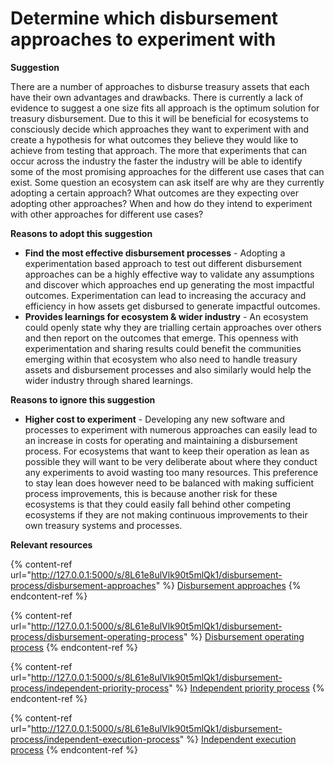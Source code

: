 # Determine which disbursement approaches to experiment with

**Suggestion**

There are a number of approaches to disburse treasury assets that each have their own advantages and drawbacks. There is currently a lack of evidence to suggest a one size fits all approach is the optimum solution for treasury disbursement. Due to this it will be beneficial for ecosystems to consciously decide which approaches they want to experiment with and create a hypothesis for what outcomes they believe they would like to achieve from testing that approach. The more that experiments that can occur across the industry the faster the industry will be able to identify some of the most promising approaches for the different use cases that can exist. Some question an ecosystem can ask itself are why are they currently adopting a certain approach? What outcomes are they expecting over adopting other approaches? When and how do they intend to experiment with other approaches for different use cases?



**Reasons to adopt this suggestion**

* **Find the most effective disbursement processes** - Adopting a experimentation based approach to test out different disbursement approaches can be a highly effective way to validate any assumptions and discover which approaches end up generating the most impactful outcomes. Experimentation can lead to increasing the accuracy and efficiency in how assets get disbursed to generate impactful outcomes.
* **Provides learnings for ecosystem & wider industry** - An ecosystem could openly state why they are trialling certain approaches over others and then report on the outcomes that emerge. This openness with experimentation and sharing results could benefit the communities emerging within that ecosystem who also need to handle treasury assets and disbursement processes and also similarly would help the wider industry through shared learnings.



**Reasons to ignore this suggestion**

* **Higher cost to experiment** - Developing any new software and processes to experiment with numerous approaches can easily lead to an increase in costs for operating and maintaining a disbursement process. For ecosystems that want to keep their operation as lean as possible they will want to be very deliberate about where they conduct any experiments to avoid wasting too many resources. This preference to stay lean does however need to be balanced with making sufficient process improvements, this is because another risk for these ecosystems is that they could easily fall behind other competing ecosystems if they are not making continuous improvements to their own treasury systems and processes.



**Relevant resources**

{% content-ref url="http://127.0.0.1:5000/s/8L61e8ulVlk90t5mlQk1/disbursement-process/disbursement-approaches" %}
[Disbursement approaches](http://127.0.0.1:5000/s/8L61e8ulVlk90t5mlQk1/disbursement-process/disbursement-approaches)
{% endcontent-ref %}

{% content-ref url="http://127.0.0.1:5000/s/8L61e8ulVlk90t5mlQk1/disbursement-process/disbursement-operating-process" %}
[Disbursement operating process](http://127.0.0.1:5000/s/8L61e8ulVlk90t5mlQk1/disbursement-process/disbursement-operating-process)
{% endcontent-ref %}

{% content-ref url="http://127.0.0.1:5000/s/8L61e8ulVlk90t5mlQk1/disbursement-process/independent-priority-process" %}
[Independent priority process](http://127.0.0.1:5000/s/8L61e8ulVlk90t5mlQk1/disbursement-process/independent-priority-process)
{% endcontent-ref %}

{% content-ref url="http://127.0.0.1:5000/s/8L61e8ulVlk90t5mlQk1/disbursement-process/independent-execution-process" %}
[Independent execution process](http://127.0.0.1:5000/s/8L61e8ulVlk90t5mlQk1/disbursement-process/independent-execution-process)
{% endcontent-ref %}
